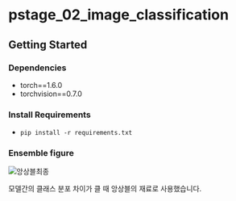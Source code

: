 # pstage_02_image_classification

## Getting Started    
### Dependencies
- torch==1.6.0
- torchvision==0.7.0                                                              

### Install Requirements
- `pip install -r requirements.txt`

### Ensemble figure
![앙상블최종](https://user-images.githubusercontent.com/52443401/120945749-29200f00-c775-11eb-9e22-bf54e2c8a4b4.JPG)

모델간의 클래스 분포 차이가 클 때 앙상블의 재료로 사용했습니다.
